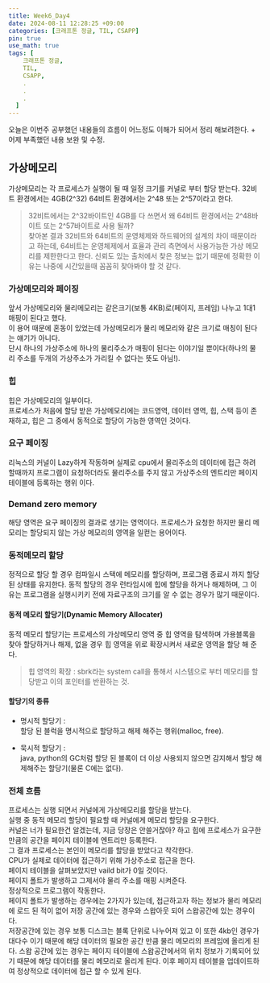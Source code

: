 ```yaml
---
title: Week6_Day4
date: 2024-08-11 12:28:25 +09:00
categories: [크래프톤 정글, TIL, CSAPP]
pin: true
use_math: true
tags: [
    크래프톤 정글,
    TIL,
    CSAPP,
    .
    .
    .
  ]
---
```


오늘은 이번주 공부했던 내용들의 흐름이 어느정도 이해가 되어서 정리 해보려한다. + 어제 부족했던 내용 보완 및 수정.

## 가상메모리

가상메모리는 각 프로세스가 실행이 될 때 일정 크기를 커널로 부터 할당 받는다. 32비트 환경에서는 4GB(2^32) 64비트 환경에서는 2^48 또는 2^57이라고 한다.

> 32비트에서는 2^32바이트인 4GB를 다 쓰면서 왜 64비트 환경에서는 2^48바이트 또는 2^57바이트로 사용 될까?  
> 찾아본 결과 32비트와 64비트의 운영체제와 하드웨어의 설계의 차이 때문이라고 하는데, 64비트는 운영체제에서 효율과 관리 측면에서 사용가능한 가상 메모리를 제한한다고 한다. 신뢰도 있는 출처에서 찾은 정보는 없기 때문에 정확한 이유는 나중에 시간있을때 꼼꼼히 찾아봐야 할 것 같다.

### 가상메모리와 페이징

앞서 가상메모리와 물리메모리는 같은크기(보통 4KB)로(페이지, 프레임) 나누고 1대1 매핑이 된다고 했다.  
이 용어 때문에 혼동이 있었는데 가상메모리가 물리 메모리와 같은 크기로 매칭이 된다는 얘기가 아니다.  
단시 하나의 가상주소에 하나의 물리주소가 매핑이 된다는 이야기일 뿐이다(하나의 물리 주소를 두개의 가상주소가 가리킬 수 없다는 뜻도 아님!).

### 힙

힙은 가상메모리의 일부이다.  
프로세스가 처음에 할당 받은 가상메모리에는 코드영역, 데이터 영역, 힙, 스택 등이 존재하고, 힙은 그 중에서 동적으로 할당이 가능한 영역인 것이다.

### 요구 페이징

리눅스의 커널이 Lazy하게 작동하며 실제로 cpu에서 물리주소의 데이터에 접근 하려 할때까지 프로그램이 요청하더라도 물리주소를 주지 않고 가상주소의 엔트리만 페이지테이블에 등록하는 행위 이다.

### Demand zero memory

해당 영역은 요구 페이징의 결과로 생기는 영역이다.
프로세스가 요청한 하지만 물리 메모리는 할당되지 않는 가상 메모리의 영역을 일컫는 용어이다.

### 동적메모리 할당

정적으로 할당 할 경우 컴파일시 스택에 메모리를 할당하며, 프로그램 종료시 까지 할당 된 상태를 유지한다. 동적 할당의 경우 런타임시에 힙에 할당을 하거나 해제하며, 그 이유는 프로그램을 실행시키키 전에 자료구조의 크기를 알 수 없는 경우가 많기 때문이다.

#### 동적 메모리 할당기(Dynamic Memory Allocater)

동적 메모리 할당기는 프로세스의 가상메모리 영역 중 힙 영역을 탐색하며 가용블록을 찾아 할당하거나 해제, 없을 경우 힙 영역을 위로 확장시켜서 새로운 영역을 할당 해 준다.

> 힙 영역의 확장 :
> sbrk라는 system call을 통해서 시스템으로 부터 메모리를 할당받고 이의 포인터를 반환하는 것.

#### 할당기의 종류

- 명시적 할당기 :  
  할당 된 블럭을 명시적으로 할당하고 해제 해주는 행위(malloc, free).

- 묵시적 할당기 :  
  java, python의 GC처럼 할당 된 블록이 더 이상 사용되지 않으면 감지해서 할당 해제해주는 할당기(물론 C에는 없다).

### 전체 흐름

프로세스는 실행 되면서 커널에게 가상메모리를 할당을 받는다.  
실행 중 동적 메모리 할당이 필요할 때 커널에게 메모리 할당을 요구한다.  
커널은 너가 필요한건 알겠는데, 지금 당장은 안쓸거잖아? 하고 힙에 프로세스가 요구한 만큼의 공간을 페이지 테이블에 엔트리만 등록한다.  
그 결과 프로세스는 본인이 메모리를 할당을 받았다고 착각한다.  
CPU가 실제로 데이터에 접근하기 위해 가상주소로 접근을 한다.  
페이지 테이블을 살펴보았지만 vaild bit가 0일 것이다.  
페이지 폴트가 발생하고 그제서야 물리 주소를 매핑 시켜준다.  
정상적으로 프로그램이 작동한다.  
페이지 폴트가 발생하는 경우에는 2가지가 있는데, 접근하고자 하는 정보가 물리 메모리에 로드 된 적이 없어 저장 공간에 있는 경우와 스왑아웃 되어 스왑공간에 있는 경우이다.  
저장공간에 있는 경우 보통 디스크는 블록 단위로 나누어져 있고 이 또한 4kb인 경우가 대다수 이기 때문에 해당 데이터의 필요한 공간 만큼 물리 메모리의 프레임에 올리게 된다. 스왑 공간에 있는 경우는 페이지 테이블에 스왑공간에서의 위치 정보가 기록되어 있기 때문에 해당 데이터를 물리 메모리로 올리게 된다. 이후
페이지 테이블을 업데이트하여 정상적으로 데이터에 접근 할 수 있게 된다.
